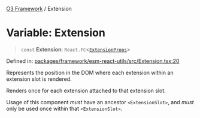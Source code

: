 [O3 Framework](../API.md) / Extension

# Variable: Extension

> `const` **Extension**: `React.FC`\<[`ExtensionProps`](../type-aliases/ExtensionProps.md)\>

Defined in: [packages/framework/esm-react-utils/src/Extension.tsx:20](https://github.com/UjjawalPrabhat/openmrs-esm-core/blob/main/packages/framework/esm-react-utils/src/Extension.tsx#L20)

Represents the position in the DOM where each extension within
an extension slot is rendered.

Renders once for each extension attached to that extension slot.

Usage of this component *must* have an ancestor `<ExtensionSlot>`,
and *must* only be used once within that `<ExtensionSlot>`.
